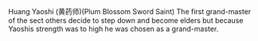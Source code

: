 Huang Yaoshi (黄药师)(Plum Blossom Sword Saint)
The first grand-master of the sect others decide to step down and become elders but because Yaoshis strength was to high he was chosen as a grand-master.